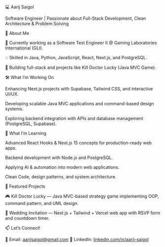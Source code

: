 💻 Aarij Saigol

Software Engineer | Passionate about Full-Stack Development, Clean Architecture & Problem Solving

🌟 About Me

🎯 Currently working as a Software Test Engineer II @ Gaming Laboratories International (GLI).

💡 Skilled in Java, Python, JavaScript, React, Next.js, and PostgreSQL.

🚀 Building full-stack and projects like Kill Doctor Lucky (Java MVC Game).

🛠️ What I’m Working On

Enhancing Next.js projects with Supabase, Tailwind CSS, and interactive UI/UX.

Developing scalable Java MVC applications and command-based design systems.

Exploring backend integration with APIs and database management (PostgreSQL, Supabase).

🌱 What I’m Learning

Advanced React Hooks & Next.js 15 concepts for production-ready web apps.

Backend development with Node.js and PostgreSQL.

Applying AI & automation into modern web applications.

Clean Code, design patterns, and system architecture.

📂 Featured Projects

🎮 Kill Doctor Lucky — Java MVC-based strategy game implementing OOP, command pattern, and UML design.

💍 Wedding Invitation — Next.js + Tailwind + Vercel web app with RSVP form and countdown timer.

📫 Let’s Connect!

📧 Email: aarijsaigol@gmail.com
🔗 LinkedIn: [linkedin.com/in/aarij-saigol](https://www.linkedin.com/in/aarij-saigol/)
